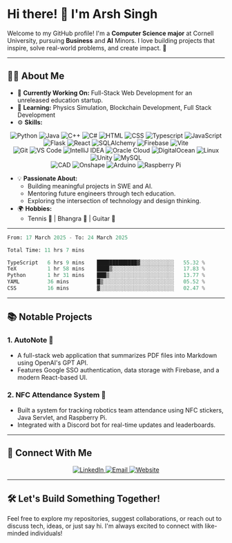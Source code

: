 # Hi there! 👋 I'm Arsh Singh

Welcome to my GitHub profile! I'm a **Computer Science major** at Cornell University, pursuing **Business** and **AI** Minors. I love building projects that inspire, solve real-world problems, and create impact. 🚀

---

## 👩‍💻 About Me
- 🔭 **Currently Working On:** Full-Stack Web Development for an unreleased education startup.
- 🌱 **Learning:** Physics Simulation, Blockchain Development, Full Stack Development
- ⚙️ **Skills:**
<p align="center">
  <!-- Programming Languages -->
  <img src="https://img.shields.io/badge/Python-3776AB?style=for-the-badge&logo=python&logoColor=white" alt="Python">
  <img src="https://img.shields.io/badge/Java-007396?style=for-the-badge&logo=java&logoColor=white" alt="Java">
  <img src="https://img.shields.io/badge/C++-00599C?style=for-the-badge&logo=cplusplus&logoColor=white" alt="C++">
  <img src="https://img.shields.io/badge/C%23-239120?style=for-the-badge&logo=csharp&logoColor=white" alt="C#">
  <img src="https://img.shields.io/badge/HTML-E34F26?style=for-the-badge&logo=html5&logoColor=white" alt="HTML">
  <img src="https://img.shields.io/badge/CSS-1572B6?style=for-the-badge&logo=css3&logoColor=white" alt="CSS">
  <img src="https://img.shields.io/badge/Typescript-blue?style=for-the-badge&logo=typescript&logoColor=white" alt="Typescript">
  <img src="https://img.shields.io/badge/JavaScript-f6ef1f?style=for-the-badge&logo=javascript&logoColor=black" alt="JavaScript">
<br>
  <!-- Frameworks and Libraries -->
  <img src="https://img.shields.io/badge/Flask-000000?style=for-the-badge&logo=flask&logoColor=white" alt="Flask">
  <img src="https://img.shields.io/badge/React-61DAFB?style=for-the-badge&logo=react&logoColor=black" alt="React">
  <img src="https://img.shields.io/badge/SQLAlchemy-FE5733?style=for-the-badge&logo=python&logoColor=white" alt="SQLAlchemy">
  <img src="https://img.shields.io/badge/Firebase-FFCA28?style=for-the-badge&logo=firebase&logoColor=black" alt="Firebase">
  <img src="https://img.shields.io/badge/Vite-646CFF?style=for-the-badge&logo=vite&logoColor=white" alt="Vite">
<br>
  <!-- Tools -->
  <img src="https://img.shields.io/badge/Git-F05032?style=for-the-badge&logo=git&logoColor=white" alt="Git">
  <img src="https://img.shields.io/badge/VS%20Code-007ACC?style=for-the-badge&logo=visualstudiocode&logoColor=white" alt="VS Code">
  <img src="https://img.shields.io/badge/IntelliJ-000000?style=for-the-badge&logo=intellijidea&logoColor=white" alt="IntelliJ IDEA">
  <img src="https://img.shields.io/badge/Oracle%20Cloud-F80000?style=for-the-badge&logo=oracle&logoColor=white" alt="Oracle Cloud">
  <img src="https://img.shields.io/badge/DigitalOcean-0080FF?style=for-the-badge&logo=digitalocean&logoColor=white" alt="DigitalOcean">
  <img src="https://img.shields.io/badge/Linux-FCC624?style=for-the-badge&logo=linux&logoColor=black" alt="Linux">
  <img src="https://img.shields.io/badge/Unity-000000?style=for-the-badge&logo=unity&logoColor=white" alt="Unity">
  <img src="https://img.shields.io/badge/MySQL-4479A1?style=for-the-badge&logo=mysql&logoColor=white" alt="MySQL">
<br>
  <img src="https://img.shields.io/badge/CAD-0077B5?style=for-the-badge&logo=cad&logoColor=white" alt="CAD">
  <img src="https://img.shields.io/badge/Onshape-darkgreen?style=for-the-badge&logo=Onshape&logoColor=white" alt="Onshape">
  <img src="https://img.shields.io/badge/Arduino-00979D?style=for-the-badge&logo=arduino&logoColor=white" alt="Arduino">
  <img src="https://img.shields.io/badge/Raspberry%20Pi-A22846?style=for-the-badge&logo=raspberrypi&logoColor=white" alt="Raspberry Pi">
</p>

- 💡 **Passionate About:**
  - Building meaningful projects in SWE and AI.
  - Mentoring future engineers through tech education.
  - Exploring the intersection of technology and design thinking.
- 🌍 **Hobbies:**
  - Tennis 🎾 | Bhangra 🕺 | Guitar 🎸

---

<!--START_SECTION:waka-->

```python
From: 17 March 2025 - To: 24 March 2025

Total Time: 11 hrs 7 mins

TypeScript   6 hrs 9 mins    █████████████▓░░░░░░░░░░░   55.32 %
TeX          1 hr 58 mins    ████▒░░░░░░░░░░░░░░░░░░░░   17.83 %
Python       1 hr 31 mins    ███▒░░░░░░░░░░░░░░░░░░░░░   13.77 %
YAML         36 mins         █▒░░░░░░░░░░░░░░░░░░░░░░░   05.52 %
CSS          16 mins         ▓░░░░░░░░░░░░░░░░░░░░░░░░   02.47 %
```

<!--END_SECTION:waka-->

---

## 📚 Notable Projects
### **1. AutoNote** 📝
- A full-stack web application that summarizes PDF files into Markdown using OpenAI's GPT API.
- Features Google SSO authentication, data storage with Firebase, and a modern React-based UI.

### **2. NFC Attendance System** 🚨
- Built a system for tracking robotics team attendance using NFC stickers, Java Servlet, and Raspberry Pi.
- Integrated with a Discord bot for real-time updates and leaderboards.

---

## 💼 Connect With Me

<p align="center">
  <a href="https://linkedin.com/in/arshsingh5" target="_blank">
    <img src="https://img.shields.io/badge/LinkedIn-0A66C2?style=for-the-badge&logo=linkedin&logoColor=white" alt="LinkedIn">
  </a>
  <a href="mailto:as4274@cornell.edu" target="_blank">
    <img src="https://img.shields.io/badge/Email-D14836?style=for-the-badge&logo=gmail&logoColor=white" alt="Email">
  </a>
  <a href="https://arshsingh.net" target="_blank">
    <img src="https://img.shields.io/badge/Website-FF7139?style=for-the-badge&logo=Firefox-Browser&logoColor=white" alt="Website">
  </a>
</p>

---

## 🛠️ Let's Build Something Together!
Feel free to explore my repositories, suggest collaborations, or reach out to discuss tech, ideas, or just say hi. I'm always excited to connect with like-minded individuals!


